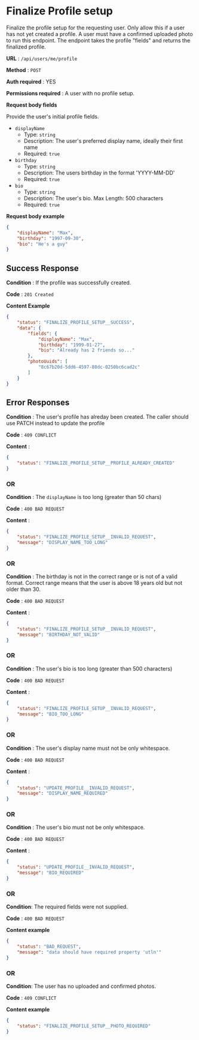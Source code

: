 # Finalize Profile setup

Finalize the profile setup for the requesting user. Only allow this if a user has not yet created a profile. A user must have a confirmed uploaded photo to run this endpoint. The endpoint takes the profile "fields" and returns the finalized profile.

**URL** : `/api/users/me/profile`

**Method** : `POST`

**Auth required** : YES

**Permissions required** : A user with no profile setup.

**Request body fields**

Provide the user's initial profile fields.

* `displayName`
  * Type: `string`
  * Description: The user's preferred display name, ideally their first name
  * Required: `true`
* `birthday`
  * Type: `string`
  * Description: The users birthday in the format 'YYYY-MM-DD'
  * Required: `true`
* `bio`
  * Type: `string`
  * Description: The user's bio. Max Length: 500 characters
  * Required: `true`

**Request body example**

```json
{
    "displayName": "Max",
    "birthday": "1997-09-30",
    "bio": "He's a guy"
}
```

## Success Response

**Condition** : If the profile was successfully created.

**Code** : `201 Created`

**Content Example**

```json
{
    "status": "FINALIZE_PROFILE_SETUP__SUCCESS",
    "data": {
        "fields": {
            "displayName": "Max",
            "birthday": "1999-01-27",
            "bio": "Already has 2 friends so..."
        },
        "photoUuids": [
            "8c67b20d-5dd6-4597-80dc-0250bc6cad2c"
        ]
    }
}
```

## Error Responses

**Condition** : The user's profile has alreday been created. The caller should use PATCH instead to update the profile

**Code** : `409 CONFLICT`

**Content** :
```json
{
    "status": "FINALIZE_PROFILE_SETUP__PROFILE_ALREADY_CREATED"
}
```

### OR

**Condition** : The `displayName` is too long (greater than 50 chars)

**Code** : `400 BAD REQUEST`

**Content** :
```json
{
    "status": "FINALIZE_PROFILE_SETUP__INVALID_REQUEST",
    "message": "DISPLAY_NAME_TOO_LONG"
}
```

### OR

**Condition** : The birthday is not in the correct range or is not of a valid format. Correct range means that the user is above 18 years old but not older than 30.

**Code** : `400 BAD REQUEST`

**Content** :
```json
{
    "status": "FINALIZE_PROFILE_SETUP__INVALID_REQUEST",
    "message": "BIRTHDAY_NOT_VALID"
}
```

### OR

**Condition** : The user's bio is too long (greater than 500 characters)

**Code** : `400 BAD REQUEST`

**Content** :
```json
{
    "status": "FINALIZE_PROFILE_SETUP__INVALID_REQUEST",
    "message": "BIO_TOO_LONG"
}
```

### OR

**Condition** : The user's display name must not be only whitespace.

**Code** : `400 BAD REQUEST`

**Content** :
```json
{
    "status": "UPDATE_PROFILE__INVALID_REQUEST",
    "message": "DISPLAY_NAME_REQUIRED"
}
```

### OR

**Condition** : The user's bio must not be only whitespace.

**Code** : `400 BAD REQUEST`

**Content** :
```json
{
    "status": "UPDATE_PROFILE__INVALID_REQUEST",
    "message": "BIO_REQUIRED"
}
```


### OR

**Condition**: The required fields were not supplied.

**Code** : `400 BAD REQUEST`

**Content example**

```json
{
    "status": "BAD_REQUEST",
    "message": "data should have required property 'utln'"
}
```

### OR

**Condition**: The user has no uploaded and confirmed photos.

**Code** : `409 CONFLICT`

**Content example**

```json
{
    "status": "FINALIZE_PROFILE_SETUP__PHOTO_REQUIRED"
}
```
